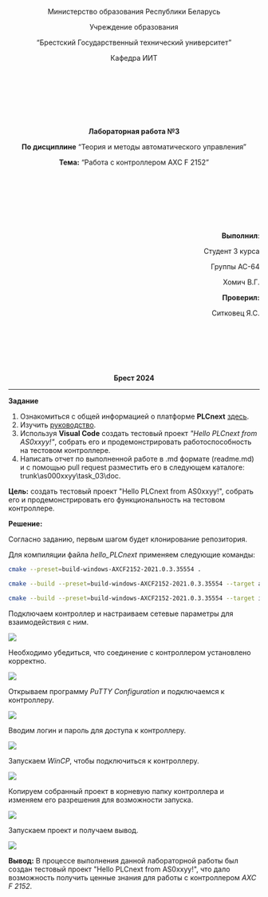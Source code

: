 <p align="center">Министерство образования Республики Беларусь</p>
<p align="center">Учреждение образования</p>
<p align="center">“Брестский Государственный технический университет”</p>
<p align="center">Кафедра ИИТ</p>
<br><br><br><br><br><br>
<p align="center"><strong>Лабораторная работа №3</strong></p>
<p align="center"><strong>По дисциплине</strong> “Теория и методы автоматического управления”</p>
<p align="center"><strong>Тема:</strong> “Работа с контроллером AXC F 2152”</p>
<br><br><br><br><br><br>
<p align="right"><strong>Выполнил</strong>:</p>
<p align="right">Студент 3 курса</p>
<p align="right">Группы АС-64</p>
<p align="right">Хомич В.Г.</p>
<p align="right"><strong>Проверил:</strong></p>
<p align="right">Ситковец Я.С.</p>
<br><br><br><br><br>
<p align="center"><strong>Брест 2024</strong></p>

---

**Задание**

1. Ознакомиться с общей информацией о платформе **PLCnext** [здесь](https://www.plcnext.help/te/About/Home.htm).
2. Изучить [руководство](https://github.com/savushkin-r-d/PLCnext-howto/tree/master/HowTo%20build%20program%20Hello%20PLCnext).
3. Используя **Visual Code** создать тестовый проект *"Hello PLCnext from AS0xxyy!"*, собрать его и продемонстрировать работоспособность на тестовом контроллере.
4. Написать отчет по выполненной работе в .md формате (readme.md) и с помощью pull request разместить его в следующем каталоге: trunk\as000xxyy\task_03\doc.


<p> <strong>Цель:</strong> создать тестовый проект "Hello PLCnext from AS0xxyy!", собрать его и продемонстрировать его функциональность на тестовом контроллере.</p>

<p> <strong>Решение:</strong> </p>

<p>Согласно заданию, первым шагом будет клонирование репозитория.</p>

<p>Для компиляции файла <em>hello_PLCnext</em> применяем следующие команды:</p>


 ``` bash
cmake --preset=build-windows-AXCF2152-2021.0.3.35554 .
```


 ``` bash
cmake --build --preset=build-windows-AXCF2152-2021.0.3.35554 --target all
```



 ``` bash
cmake --build --preset=build-windows-AXCF2152-2021.0.3.35554 --target install
```

<p>Подключаем контроллер и настраиваем сетевые параметры для взаимодействия с ним.</p>

![](img/connect.png)  

<p>Необходимо убедиться, что соединение с контроллером установлено корректно.</p>

![](img/network_configuration.png)  

<p>Открываем программу <em>PuTTY Configuration</em> и подключаемся к контроллеру.</p>

![](img/PuTTY_connect.png) 

<p>Вводим логин и пароль для доступа к контроллеру.</p>

![](img/PuTTY_login_password.png) 

<p>Запускаем <em>WinCP</em>, чтобы подключиться к контроллеру.</p>

![](img/WinCP_connect.png) 

<p>Копируем собранный проект в корневую папку контроллера и изменяем его разрешения для возможности запуска.</p>

![](img/hello_PLCnext_settings.png) 

<p>Запускаем проект и получаем вывод.</p>

![](img/result.png) 

<p> <strong>Вывод:</strong> В процессе выполнения данной лабораторной работы был создан тестовый проект "Hello PLCnext from AS0xxyy!", что дало возможность получить ценные знания для работы с контроллером <em>AXC F 2152</em>.</p>